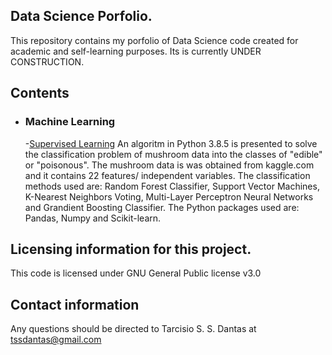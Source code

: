## Data Science Porfolio.

This repository contains my porfolio of Data Science code created for academic and self-learning purposes. Its is currently UNDER CONSTRUCTION.

## Contents
- ### Machine Learning
    -[Supervised Learning](https://github.com/tssdantas/Data_Science_Portfolio/tree/main/Mushroom_classification) An algoritm in Python 3.8.5 is presented to solve the classification problem of mushroom data into the classes of "edible" or "poisonous". The mushroom data is was obtained from kaggle.com and it contains 22 features/ independent variables. The classification methods used are: Random Forest Classifier, Support Vector Machines, K-Nearest Neighbors Voting, Multi-Layer Perceptron Neural Networks and Grandient Boosting Classifier. The Python packages used are: Pandas, Numpy and Scikit-learn.


## Licensing information for this project.

This code is licensed under GNU General Public license v3.0

## Contact information

Any questions should be directed to Tarcisio S. S. Dantas at tssdantas@gmail.com
